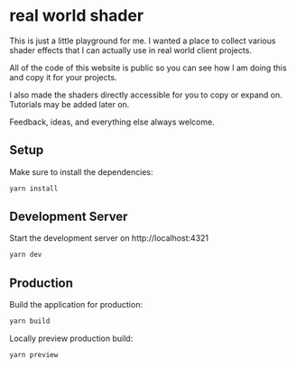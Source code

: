 # real world shader

This is just a little playground for me. I wanted a place to collect various shader effects that I can actually use in real world client projects.

All of the code of this website is public so you can see how I am doing this and copy it for your projects.

I also made the shaders directly accessible for you to copy or expand on.
Tutorials may be added later on.

Feedback, ideas, and everything else always welcome.

## Setup

Make sure to install the dependencies:

```bash
yarn install
```

## Development Server

Start the development server on http://localhost:4321

```bash
yarn dev
```

## Production

Build the application for production:

```bash
yarn build
```

Locally preview production build:

```bash
yarn preview
```

